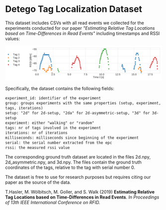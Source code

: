 # Detego Tag Localization Dataset

This dataset includes CSVs with all read events we collected for the experiments conducted for our paper *"Estimating Relative Tag Locations based on Time-Differences in Read Events"* including timestamps and RSSI values:

![alt text](https://github.com/detegods/tag_localization/raw/master/visualization.PNG)

Specifically, the dataset contains the following fields:

    experiment_id: identifier of the experiment
    group: groups experiments with the same properties (setup, experiment, tags, iterations)
    setup: "2d" for 2d-setup, "2da" for 2d-asymmetric-setup, "3d" for 3d-setup
    experiment: either "walking" or "random"
    tags: nr of tags involved in the experiment
    iterations: nr of iterations
    milliseconds: milliseconds since beginning of the experiment
    serial: the serial number extracted from the epc
    rssi: the measured rssi value

The corresponding ground truth dataset are located in the files 2d.npy, 2d_asymmetric.npy, and 3d.npy. The files contain the ground truth coordinates of the tags, relative to the tag with serial number 0.

The dataset is free to use for research purposes but requires citing our paper as the source of the data.

T.Hasler, M. Wölbitsch, M. Goller, and S. Walk (2019) **Estimating Relative Tag Locations based on Time-Differences in Read Events**. *In Proceedings of 13th IEEE International Conference on RFID.*
